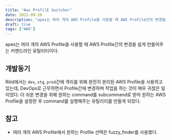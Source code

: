 ```yaml
---
title: "Aws ProfilE Switcher"
date: 2022-09-20
description: "apes는 여러 개의 AWS Profile을 사용할 때 AWS Profile간의 변경을 쉽게 만들어주는 커맨드라인 유틸리티이다."
draft: true
tags: ["AWS"]
---
```


apes는 여러 개의 AWS Profile을 사용할 때 AWS Profile간의 변경을 쉽게 만들어주는 커맨드라인 유틸리티이다.

## 개발동기

Riiid에서는 `dev`, `stg`, `prod`간에 격리를 위해 완전히 분리된 AWS Profile을 사용하고 있는데,
DevOps로 근무하면서 Profile간에 변경하며 작업을 하는 것이 매우 귀찮은 일이었다.
더 쉬운 변경을 위해 원하는 command를 subcommand로 받아 원하는 AWS Profile을 설정한 후
command를 실행해주는 유틸리티를 만들게 되었다.

## 참고

- 여러 개의 AWS Profile에서 원하는 Profile 선택은 fuzzy_finder를 사용했다.
